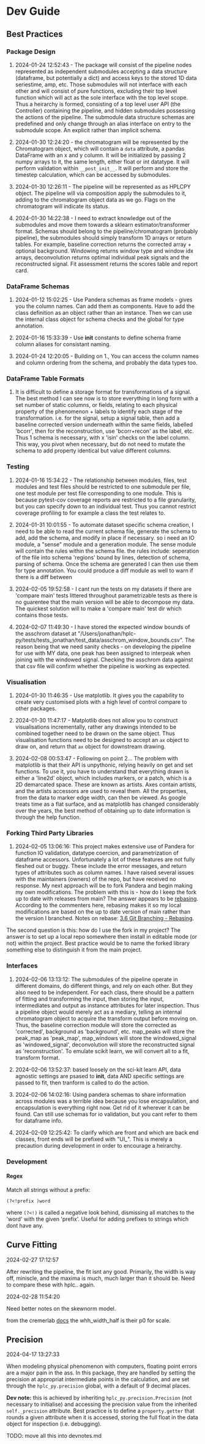 
# Dev Guide

## Best Practices

### Package Design

1. 2024-01-24 12:52:43 - The package will consist of the pipeline nodes represented as independent submodules accepting a data structure (dataframe, but potentially a dict) and access keys to the stored 1D data seriestime, amp, etc. Those submodules will not interface with each other and will consist of pure functions, excluding their top level function which will act as the sole interface with the top level scope. Thus a heirarchy is formed, consisting of a top level user API (the Controller) containing the pipeline, and hidden submodules possessing the actions of the pipeline. The submodule data structure schemas are predefined and only change through an alias interface on entry to the submodule scope. An explicit rather than implicit schema.

2. 2024-01-30 12:24:20 - the chromatogram will be represented by the Chromatogram object, which will contain a `data` attribute, a pandas DataFrame with an x and y column. It will be initialized by passing 2 numpy arrays to it, the same length, either float or int datatype. It will perform validation within `__post_init__`. It will perform and store the timestep calculation, which can be accessed by submodules.

3. 2024-01-30 12:26:11 - The pipeline will be represented as as HPLCPY object. The pipeline will via composition apply the submodules to it, adding to the chromatogram object data as we go. Flags on the chromatogram will indicate its status.

4. 2024-01-30 14:22:38 - I need to extract knowledge out of the submodules and move them towards a sklearn estimator/transformer format. Schemas should belong to the pipeline/chromatogram (probably pipeline), the submodules should simply transform 1D arrays or return tables. For example, baseline correction returns the corrected array + optional background. Windowing returns window type and window idx arrays, deconvolution returns optimal individual peak signals and the reconstructed signal. Fit assessment returns the scores table and report card.

### DataFrame Schemas

1. 2024-01-12 15:02:25 - Use Pandera schemas as frame models - gives you the column names. Can add them as components. Have to add the class definition as an object rather than an instance. Then we can use the internal class object for schema checks and the global for type annotation.


2. 2024-01-16 15:33:39 - Use __init__ constants to define schema frame column aliases for consistant naming.

3. 2024-01-24 12:20:05 - Building on 1., You can access the column names and column ordering from the schema, and probably the data types too.

### DataFrame Table Formats

1. It is difficult to define a storage format for transformations of a signal. The best method I can see now is to store everything in long form with a set number of static columns, or fields, relating to each physical property of the phenomenon + labels to identify each stage of the transformation. i.e. for the signal, setup a signal table, then add a baseline corrected version underneath within the same fields, labelled 'bcorr', then for the reconstruction, use 'bcorr+recon' as the label, etc. Thus 1 schema is necessary, with x 'isin' checks on the label column. This way, you pivot when necessary, but do not need to mutate the schema to add property identical but value different columns.

### Testing

1. 2024-01-16 15:34:22 - The relationship between modules, files, test modules and test files should be restricted to one submodule per file, one test module per test file corresponding to one module. This is because pytest-cov coverage reports are restricted to a file granularity, but you can specify down to an individual test. Thus you cannot restrict coverage profiling to for example a class the test relates to.

2. 2024-01-31 10:01:55 - To automate dataset specific schema creation, I need to be able to read the current schema file, generate the schema to add, add the schema, and modify in place if necessary. so i need an IO module, a "sense" module and a generation module. The sense module will contain the rules within the schema file. the rules include: seperation of the file into schema 'regions' bound by lines, detection of schema, parsing of schema. Once the schema are generated I can then use them for type annotation. You could produce a diff module as well to warn if there is a diff between

3. 2024-02-05 19:52:58 - I cant run the tests on my datasets if there are 'compare main' tests littered throughout parametrizable tests as there is no guarentee that the main version will be able to decompose my data. The quickest solution will to make a 'compare main' test dir which contains those tests.

4. 2024-02-07 11:49:30 - I have stored the expected window bounds of the asschrom dataset at "/Users/jonathan/hplc-py/tests/tests_jonathan/test_data/asschrom_window_bounds.csv". The reason being that we need sanity checks - on developing the pipeline for use with MY data, one peak has been assigned to interpeak when joining with the windowed signal. Checking the asschrom data against that csv file will confirm whether the pipeline is working as expected.

### Visualisation

1. 2024-01-30 11:46:35 - Use matplotlib. It gives you the capability to create very customised plots with a high level of control compare to other packages.

2. 2024-01-30 11:47:17 - Matplotlib does not allow you to construct visualisations incrementally, rather any drawings intended to be combined together need to be drawn on the same object. Thus visualisation functions need to be designed to accept an `ax` object to draw on, and return that `ax` object for downstream drawing.

3. 2024-02-08 00:53:47 - Following on point 2... The problem with matplotlib is that their API is unpythonic, relying heavily on get and set functions. To use it, you have to understand that everything drawn is either a 'line2d' object, which includes markers, or a patch, which is a 2D demarcated space. These are known as artists. Axes contain artists, and the artists accessors are used to reveal them. All the properties, from the data to marker edge width, can then be viewed. As google treats time as a flat surface, and as matplotlib has changed considerably over the years, the best method of obtaining up to date information is through the help function.

### Forking Third Party Libraries

1. 2024-02-05 13:06:16: This project makes extensive use of Pandera for function IO validation, datatype coercion, and parametrization of dataframe accessors. Unfortunately a lot of these features are not fully fleshed out or buggy. These include the error messages, and return types of attributes such as column names. I have raised several issues with the maintainers (owners) of the repo, but have received no response. My next approach will be to fork Pandera and begin making my own modifications. The problem with this is - how do I keep the fork up to date with releases from main? The answer appears to be [rebasing](https://www.reddit.com/r/git/comments/z01ejf/keeping_a_fork_updated_best_practices/). According to the commenters here, rebasing makes it so my local modifications are based on the up to date version of main rather than the version I branched. Notes on rebase: [3.6 Git Branching - Rebasing](https://git-scm.com/book/en/v2/Git-Branching-Rebasing). 

The second question is this: how do I use the fork in my project? The answer is to set up a local repo somewhere then install in editable mode (or not) within the project. Best practice would be to name the forked library something else to distinguish it from the main project.

### Interfaces

1. 2024-02-06 13:13:12: The submodules of the pipeline operate in different domains, do different things, and rely on each other. But they also need to be independent. For each class, there should be a pattern of fitting and transforming the input, then storing the input, intermediates and output as instance attributes for later inspection. Thus a pipeline object would merely act as a mediary, telling an internal chromatogram object to acquire the transform output before moving on. Thus, the baseline correction module will store the corrected as 'corrected', background as 'background', etc. map_peaks will store the peak_map as 'peak_map', map_windows will store the windowed_signal as 'windowed_signal', deconvolution will store the reconstructed signal as 'reconstruction'. To emulate scikit learn, we will convert all to a fit, transform format.

2. 2024-02-06 13:52:37: based loosely on the sci-kit learn API, data agnostic settings are psased to __init__, data AND specific settings are passed to fit, then tranform is called to do the action.
3. 2024-02-06 14:02:16: Using pandera schemas to share information across modules was a terrible idea because you lose encapsulation, and encapsulation is everything right now. Get rid of it wherever it can be found. Can still use schemas for io validation, but you cant refer to them for dataframe info.

4. 2024-02-09 12:25:42: To clarify which are front and which are back end classes, front ends will be prefixed with "UI_". This is merely a precaution during development in order to encourage a heirarchy.

### Development

#### Regex

Match all strings without a prefix:

`(?<!prefix )word`

where `(?<!)` is called a negative look behind, dismissing all matches to the 'word' with the given 'prefix'. Useful for adding prefixes to strings which dont have any.

## Curve Fitting

2024-02-27 17:12:57

After rewriting the pipeline, the fit isnt any good. Primarily, the width is way off, miniscle, and the maxima is much, much larger than it should be. Need to compare these with hplc.. again.

2024-02-28 11:54:20

Need better notes on the skewnorm model.

from the cremerlab [docs](https://cremerlab.github.io/hplc-py/methodology/fitting.html) the whh_width_half is their p0 for scale.

## Precision

2024-04-17 13:27:33

When modeling physical phenomenon with computers, floating point errors are a major pain in the ass. In this package, they are handled by setting the precision at appropriat intermediate points in the calculation, and are set through the `hplc_py.precision` global, with a default of 9 decimal places.

**Dev note:** this is achieved by inheriting `hplc_py.precision.Precision` (not necessary to initialise) and accessing the precision value from the inherited `self._precision` attribute. Best practice is to define a `property.getter` that rounds a given attribute when it is accessed, storing the full float in the data object for inspection (i.e. debugging).


TODO: move all this into devnotes.md